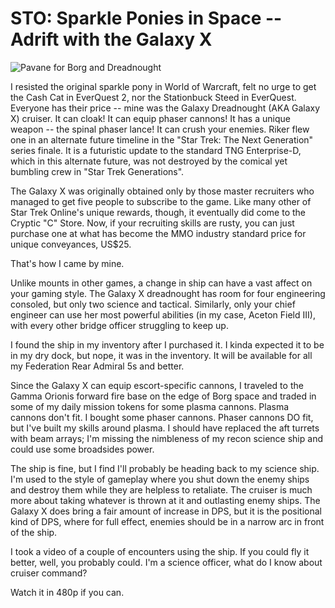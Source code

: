 # STO: Sparkle Ponies in Space -- Adrift with the Galaxy X

![](http://westkarana.com/wp-content/uploads/2010/07/GameClient-2010-07-05-16-45-22-02.jpg "Pavane for Borg and Dreadnought")

I resisted the original sparkle pony in World of Warcraft, felt no urge to get the Cash Cat in EverQuest 2, nor the Stationbuck Steed in EverQuest. Everyone has their price -- mine was the Galaxy Dreadnought (AKA Galaxy X) cruiser. It can cloak! It can equip phaser cannons! It has a unique weapon -- the spinal phaser lance! It can crush your enemies. Riker flew one in an alternate future timeline in the "Star Trek: The Next Generation" series finale. It is a futuristic update to the standard TNG Enterprise-D, which in this alternate future, was not destroyed by the comical yet bumbling crew in "Star Trek Generations".

The Galaxy X was originally obtained only by those master recruiters who managed to get five people to subscribe to the game. Like many other of Star Trek Online's unique rewards, though, it eventually did come to the Cryptic "C" Store. Now, if your recruiting skills are rusty, you can just purchase one at what has become the MMO industry standard price for unique conveyances, US$25.

That's how I came by mine.

Unlike mounts in other games, a change in ship can have a vast affect on your gaming style. The Galaxy X dreadnought has room for four engineering consoled, but only two science and tactical. Similarly, only your chief engineer can use her most powerful abilities (in my case, Aceton Field III), with every other bridge officer struggling to keep up.

I found the ship in my inventory after I purchased it. I kinda expected it to be in my dry dock, but nope, it was in the inventory. It will be available for all my Federation Rear Admiral 5s and better.

Since the Galaxy X can equip escort-specific cannons, I traveled to the Gamma Orionis forward fire base on the edge of Borg space and traded in some of my daily mission tokens for some plasma cannons. Plasma cannons don't fit. I bought some phaser cannons. Phaser cannons DO fit, but I've built my skills around plasma. I should have replaced the aft turrets with beam arrays; I'm missing the nimbleness of my recon science ship and could use some broadsides power.

The ship is fine, but I find I'll probably be heading back to my science ship. I'm used to the style of gameplay where you shut down the enemy ships and destroy them while they are helpless to retaliate. The cruiser is much more about taking whatever is thrown at it and outlasting enemy ships. The Galaxy X does bring a fair amount of increase in DPS, but it is the positional kind of DPS, where for full effect, enemies should be in a narrow arc in front of the ship.

I took a video of a couple of encounters using the ship. If you could fly it better, well, you probably could. I'm a science officer, what do I know about cruiser command?

Watch it in 480p if you can.



